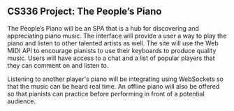## CS336 Project: The People’s Piano

The People’s Piano will be an SPA that is a hub for discovering and appreciating piano music. The interface will provide a user a way to play the piano and listen to other talented artists as well. The site will use the Web MIDI API to encourage pianists to use their keyboards to produce quality music. Users will have access to a chat and a list of popular players that they can comment on and listen to.

Listening to another player's piano will be integrating using WebSockets so that the music can be heard real time. An offline piano will also be offered so that pianists can practice before performing in front of a potential audience.
